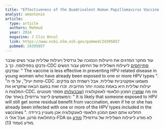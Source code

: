 ```yaml
---
title: "Effectiveness of the Quadrivalent Human Papillomavirus Vaccine Against Cervical Dysplasia in Manitoba, Canada"
analyst: amantonio
article:
  type: article
  authors: Mahmud
  year: 2014
  magazine: J Clin Oncol
  link: https://www.ncbi.nlm.nih.gov/pubmed/24395857
  pubmed: 24395857
---
```


עוד מחקר המדגים את היעילות הנמוכה של גרדסיל ויעילות שלילית עבור נשים שכבר נדבקו בפפילומה.
כך ב-CDC [מתייחסים](https://www.cdc.gov/std/hpv/stdfact-hpv-vaccine-young-women.htm) ליעילות השלילית של החיסון עבור הנשים שנדבקו: " The vaccine is less effective in preventing HPV-related disease in young women who have already been exposed to one or more HPV types ".
"פחות יעיל", על פי ה-CDC משמעו אפקטיביות שלילית. אבל רשמית הם צודקים. יעילות שלילית היא באמת נמוכה יותר מחיובית. זכרו זאת בפעם הבאה שתקראו את המלצות ה-CDC.
וזה מה [שמציין](https://www.cancer.gov/about-cancer/causes-prevention/risk/infectious-agents/hpv-vaccine-fact-sheet) המכון הלאומי לאונקולוגיה ([שבבעלותו](https://www.ncbi.nlm.nih.gov/pmc/articles/PMC3138722/]) מספר פטנטים המשמשים לייצור גרדסיל) באתר שלו: " It is likely that someone exposed to HPV will still get some residual benefit from vaccination, even if he or she has already been infected with one or more of the HPV types included in the vaccines ". תחליטו אתם האם המכון הלאומי לאונקולוגיה אכן מעוניין בירידה בתחלואת סרטן.
אבל אולי ה-FDA לא מודע ליעילות השלילית של גרדסיל? [מודע](https://webcache.googleusercontent.com/search?q=cache:ij4vW0idErIJ:https://www.fda.gov/ohrms/dockets/ac/06/briefing/2006-4222B3.pdf) גם מודע (עמוד 13).
